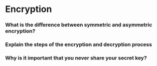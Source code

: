 
 # Encryption

 ### What is the difference between symmetric and asymmetric encryption?

 ### Explain the steps of the encryption and decryption process

 ###  Why is it important that you never share your secret key?



